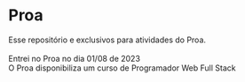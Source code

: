 # Proa
Esse repositório e exclusivos para atividades do Proa. <a hreaf="https://damasceno9503.github.io/proa/pagina_principal/" alt="link do meu site"><br>
<br>
Entrei no Proa no dia 01/08 de 2023 <br>
O Proa disponibiliza um curso de Programador Web Full Stack <br>

